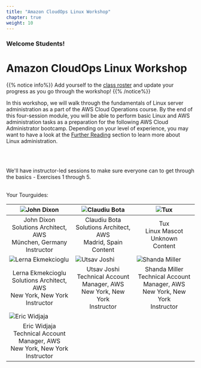 ```yaml
---
title: "Amazon CloudOps Linux Workshop"
chapter: true
weight: 10
---
```


### Welcome Students!

# Amazon CloudOps Linux Workshop

{{% notice info%}}
Add yourself to the [class roster](https://docs.google.com/spreadsheets/d/1uWdf_sUDkg-DqW6ELK3SKRx8DTlP_EP05di6hkLjIgA/edit?usp=sharing#gid=0&range=A1) and update your progress as you go through the workshop!
{{% /notice%}}

In this workshop, we will walk through the fundamentals of Linux server administration as a part of the AWS Cloud Operations course.
By the end of this four-session module, you will be able to perform basic Linux and AWS administration tasks as a preparation for the
following AWS Cloud Administrator bootcamp. Depending on your level of experience, you may want to have a look at the [Further Reading](/further_reading.html)
section to learn more about Linux administration.<p>&nbsp;<p>
<br>
We'll have instructor-led sessions to make sure everyone can to get through the basics - Exercises 1 through 5.

<br>
Your Tourguides:

| ![John Dixon](/images/dixonaws.png?height=250px&classes=shadow,border)                    | ![Claudiu Bota](/images/claubota.png?height=250px&classes=shadow,border)              | ![Tux](/images/TuxBadge.png?height=250px&classes=shadow,border) |
|-------------------------------------------------------------------------------------------|---------------------------------------------------------------------------------------|-----------------------------------------------------------------|
| <center>John Dixon<br>Solutions Architect, AWS<br>München, Germany<br>Instructor</center> | <center>Claudiu Bota<br>Solutions Architect, AWS<br>Madrid, Spain<br>Content</center> | <center>Tux<br>Linux Mascot<br>Unknown<br>Content</center>      |
| ![Lerna Ekmekcioglu](/images/elerna.png?height=250px&classes=shadow,border)                      | ![Utsav Joshi](/images/ujoshi.png?height=250px&classes=shadow,border)                 | ![Shanda Miller](/images/shandami.png?height=250px&classes=shadow,border) | &nbsp;                                                          |
| <center>Lerna Ekmekcioglu<br>Solutions Architect, AWS<br>New York, New York<br>Instructor</center>      | <center>Utsav Joshi<br>Technical Account Manager, AWS<br>New York, New York<br>Instructor</center>  | <center>Shanda Miller<br>Technical Account Manager, AWS<br>New York, New York<br>Instructor</center> | &nbsp;                                                          |
| ![Eric Widjaja](/images/ewidjaja.png?height=250px&classes=shadow,border)                      | | | &nbsp;       |
| <center>Eric Widjaja<br>Technical Account Manager, AWS<br>New York, New York<br>Instructor</center>      |  |  | &nbsp;       |
